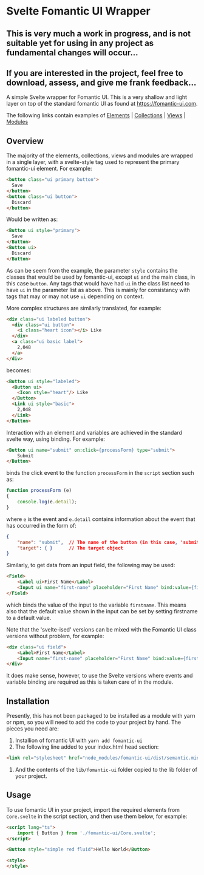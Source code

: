 # Svelte Fomantic UI Wrapper

## This is very much a work in progress, and is not suitable yet for using in any project as fundamental changes will occur...
## If you are interested in the project, feel free to download, assess, and give me frank feedback...

A simple Svelte wrapper for Fomantic UI.  This is a very shallow and light layer on top of the standard fomantic UI as found at https://fomantic-ui.com.

The following links contain examples of [Elements](Elements.md) | [Collections](Collection.md) | [Views](Views.md) | [Modules](Modules.md)

## Overview

The majority of the elements, collections, views and modules are wrapped in a single layer, with a svelte-style tag used to represent the primary fomantic-ui element.  For example:

```html
<button class="ui primary button">
  Save
</button>
<button class="ui button">
  Discard
</button>
```

Would be written as:

```html
<Button ui style="primary">
  Save
</Button>
<Button ui>
  Discard
</Button>
```

As can be seem from the example, the parameter `style` contains the classes that would be used by fomantic-ui, except `ui` and the main class, in this case `button`.  Any tags that would have had `ui` in the class list need to have `ui` in the parameter list as above.  This is mainly for consistancy with tags that may or may not use `ui` depending on context.

More complex structures are similarly translated, for example:

```html
<div class="ui labeled button">
  <div class="ui button">
    <i class="heart icon"></i> Like
  </div>
  <a class="ui basic label">
    2,048
  </a>
</div>
```

becomes:

```html
<Button ui style="labeled">
  <Button ui>
    <Icon style="heart"/> Like
  </Button>
  <Link ui style="basic">
    2,048
  </Link>
</Button>
```

Interaction with an element and variables are achieved in the standard svelte way, using binding.  For example:

```html
<Button ui name="submit" on:click={processForm} type="submit">
    Submit
</Button>
```

binds the click event to the function `processForm` in the `script` section such as:

```typescript
function processForm (e)
{
    console.log(e.detail);
}
```

where `e` is the event and `e.detail` contains information about the event that has occurred in the form of:

```json
{
    "name": "submit",  // The name of the button (in this case, 'submit')
    "target": { }      // The target object
}
```

Similarly, to get data from an input field, the following may be used:

```html
<Field>
    <Label ui>First Name</Label>
    <Input ui name="first-name" placeholder="First Name" bind:value={firstname}/>
</Field>
```

which binds the value of the input to the variable ```firstname```.  This means also that the default value shown in the input can be set by setting firstname to a default value.

Note that the 'svelte-ised' versions can be mixed with the Fomantic UI class versions without problem, for example:
```html
<div class="ui field">
    <Label>First Name</Label>
    <Input name="first-name" placeholder="First Name" bind:value={firstname}/>
</div>
```

It does make sense, however, to use the Svelte versions where events and variable binding are required as this is taken care of in the module.

## Installation

Presently, this has not been packaged to be installed as a module with yarn or npm, so you will need to add the code to your project by hand.  The pieces you need are:

1. Installion of fomantic UI with ```yarn add fomantic-ui```
1. The following line added to your index.html head section:
```html
<link rel="stylesheet" href="node_modules/fomantic-ui/dist/semantic.min.css" />
```
1. And the contents of the ```lib/fomantic-ui``` folder copied to the lib folder of your project.

## Usage

To use fomantic UI in your project, import the required elements from ```Core.svelte``` in the script section, and then use them below, for example:

```html
<script lang="ts">
    import { Button } from './fomantic-ui/Core.svelte';
</script>

<Button style="simple red fluid">Hello World</Button>

<style>
</style>
```
